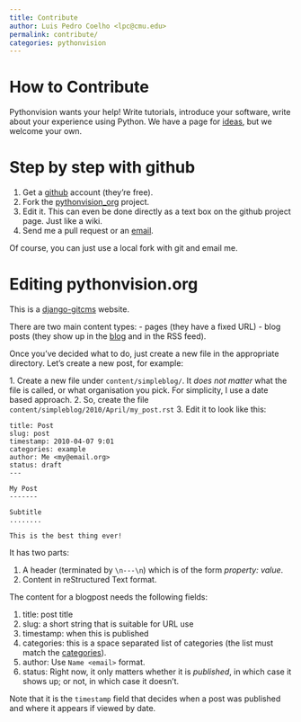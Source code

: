```yaml
---
title: Contribute
author: Luis Pedro Coelho <lpc@cmu.edu>
permalink: contribute/
categories: pythonvision
---
```


# How to Contribute

Pythonvision wants your help! Write tutorials, introduce your software,
write about your experience using Python. We have a page for
[ideas](/contribute/ideas), but we welcome your own.

Step by step with github
========================

1.  Get a [github](http://www.github.com) account (they’re free).
2.  Fork the
    [pythonvision\_org](http://www.github.com/luispedro/pythonvision_org)
    project.
3.  Edit it. This can even be done directly as a text box on the github
    project page. Just like a wiki.
4.  Send me a pull request or an [email](mailto:lpc@cmu.edu).

Of course, you can just use a local fork with git and email me.

Editing pythonvision.org
========================

This is a [django-gitcms](http://luispedro.org/software/git-cms)
website.

There are two main content types: - pages (they have a fixed URL) - blog
posts (they show up in the [blog](/blog) and in the RSS feed).

Once you’ve decided what to do, just create a new file in the
appropriate directory. Let’s create a new post, for example:

1\. Create a new file under `content/simpleblog/`. It *does not matter*
what the file is called, or what organisation you pick. For simplicity,
I use a date based approach. 2. So, create the file
`content/simpleblog/2010/April/my_post.rst` 3. Edit it to look like
this:

    title: Post
    slug: post
    timestamp: 2010-04-07 9:01
    categories: example
    author: Me <my@email.org>
    status: draft
    ---

    My Post
    -------

    Subtitle
    ........

    This is the best thing ever!

It has two parts:

1.  A header (terminated by `\n---\n`) which is of the form *property:
    value*.
2.  Content in reStructured Text format.

The content for a blogpost needs the following fields:

1.  title: post title
2.  slug: a short string that is suitable for URL use
3.  timestamp: when this is published
4.  categories: this is a space separated list of categories (the list
    must match the [categories](/categories)).
5.  author: Use `Name <email>` format.
6.  status: Right now, it only matters whether it is *published*, in
    which case it shows up; or not, in which case it doesn’t.

Note that it is the `timestamp` field that decides when a post was
published and where it appears if viewed by date.

